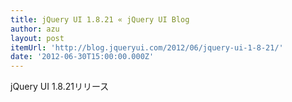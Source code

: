 ```yaml
---
title: jQuery UI 1.8.21 « jQuery UI Blog
author: azu
layout: post
itemUrl: 'http://blog.jqueryui.com/2012/06/jquery-ui-1-8-21/'
date: '2012-06-30T15:00:00.000Z'
---
```

jQuery UI 1.8.21リリース

